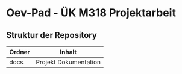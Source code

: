# Oev-Pad - ÜK M318 Projektarbeit

## Struktur der Repository

| Ordner | Inhalt                |
| ------ | --------------------- |
| docs   | Projekt Dokumentation |

